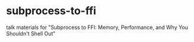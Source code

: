 subprocess-to-ffi
=================

talk materials for "Subprocess to FFI: Memory, Performance, and Why You Shouldn't Shell Out"
